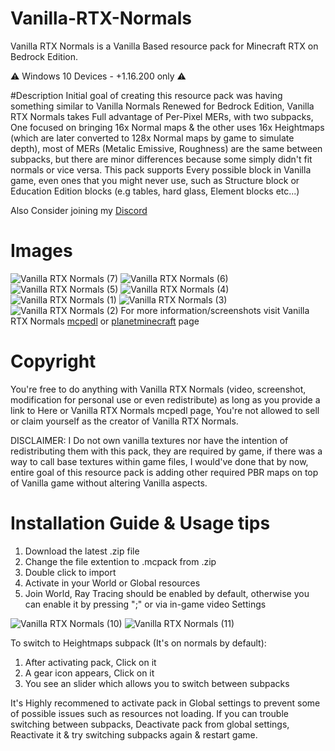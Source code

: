 # Vanilla-RTX-Normals
Vanilla RTX Normals is a Vanilla Based resource pack for Minecraft RTX on Bedrock Edition.

⚠️ Windows 10 Devices - +1.16.200 only ⚠️

#Description
Initial goal of creating this resource pack was having something similar to Vanilla Normals Renewed for Bedrock Edition, Vanilla RTX Normals takes Full advantage of Per-Pixel MERs, with two subpacks, One focused on bringing 16x Normal maps & the other uses 16x Heightmaps (which are later converted to 128x Normal maps by game to simulate depth), most of MERs (Metalic Emissive, Roughness) are the same between subpacks, but there are minor differences because some simply didn't fit normals or vice versa. This pack supports Every possible block in Vanilla game, even ones that you might never use, such as Structure block or Education Edition blocks (e.g tables, hard glass, Element blocks etc...)

Also Consider joining my [Discord](https://discord.gg/A4wv4wwYud)

# Images
![Vanilla RTX Normals (7)](https://user-images.githubusercontent.com/75272685/140547980-74baa900-9ca7-4273-800c-e103b65306cc.png)
![Vanilla RTX Normals (6)](https://user-images.githubusercontent.com/75272685/140548027-33e4783f-cbb5-4ec0-9e66-a7abd547ee6f.png)
![Vanilla RTX Normals (5)](https://user-images.githubusercontent.com/75272685/140548115-c955115a-6e7a-4a17-a137-cf6a2332a1d1.png)
![Vanilla RTX Normals (4)](https://user-images.githubusercontent.com/75272685/140548212-d68f6692-540a-47cc-87a4-1455dc8decc4.png)
![Vanilla RTX Normals (1)](https://user-images.githubusercontent.com/75272685/140548249-4d5c664d-1832-46df-b72c-a0e8c66d7c17.png)
![Vanilla RTX Normals (3)](https://user-images.githubusercontent.com/75272685/140548310-1e80cbef-2704-45df-9b6a-734e51a02463.png)
![Vanilla RTX Normals (2)](https://user-images.githubusercontent.com/75272685/140548263-ce69c36d-e432-4f47-abd7-d8464b27d59f.png)
For more information/screenshots visit Vanilla RTX Normals [mcpedl](https://mcpedl.com/truly-vanilla-rtx/) or [planetminecraft](https://www.planetminecraft.com/texture-pack/vanilla-rtx-normals/) page

# Copyright
You're free to do anything with Vanilla RTX Normals (video, screenshot, modification for personal use or even redistribute) as long as you provide a link to Here or Vanilla RTX Normals mcpedl page, You're not allowed to sell or claim yourself as the creator of Vanilla RTX Normals.

DISCLAIMER: I Do not own vanilla textures nor have the intention of redistributing them with this pack, they are required by game, if there was a way to call base textures within game files, I would've done that by now, entire goal of this resource pack is adding other required PBR maps on top of Vanilla game without altering Vanilla aspects.

# Installation Guide & Usage tips
1. Download the latest .zip file
2. Change the file extention to .mcpack from .zip
3. Double click to import
4. Activate in your World or Global resources
5. Join World, Ray Tracing should be enabled by default, otherwise you can enable it by pressing ";" or via in-game video Settings


![Vanilla RTX Normals (10)](https://user-images.githubusercontent.com/75272685/140549185-183a649e-e9fc-4a3f-80f6-79d8c42e7cf8.png)
![Vanilla RTX Normals (11)](https://user-images.githubusercontent.com/75272685/140549192-a5836e74-2113-4a50-bceb-783d955480f2.png)

To switch to Heightmaps subpack (It's on normals by default):
1. After activating pack, Click on it
2. A gear icon appears, Click on it
3. You see an slider which allows you to switch between subpacks

It's Highly recommened to activate pack in Global settings to prevent some of possible issues such as resources not loading.
If you can trouble switching between subpacks, Deactivate pack from global settings, Reactivate it & try switching subpacks again & restart game.

